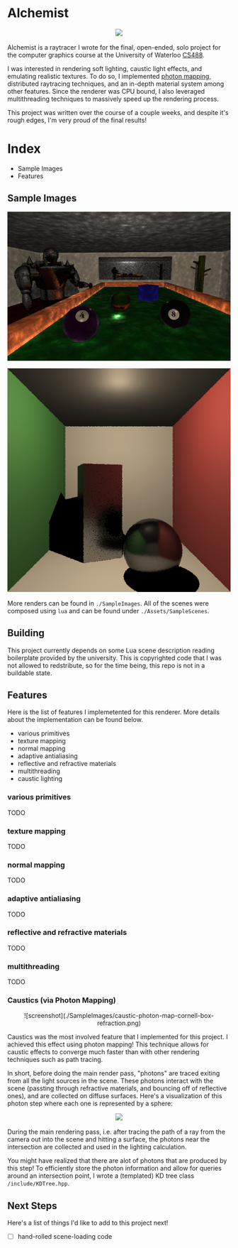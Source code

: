 # Alchemist
<p align="center"> 
<img src="https://raw.githubusercontent.com/shraacha/alchemist/refs/heads/main/screenshot2.png" />
</p>

Alchemist is a raytracer I wrote for the final, open-ended, solo project for the computer graphics course at the University of Waterloo [CS488](https://student.cs.uwaterloo.ca/~cs488/gallery.html). 

I was interested in rendering soft lighting, caustic light effects, and emulating realistic textures. To do so, I implemented [photon mapping](https://en.wikipedia.org/wiki/Photon_mapping), distributed raytracing techniques, and an in-depth material system among other features. Since the renderer was CPU bound, I also leveraged multithreading techniques to massively speed up the rendering process. 

This project was written over the course of a couple weeks, and despite it's rough edges, I'm very proud of the final results!

# Index 
- Sample Images
- Features

## Sample Images
![screenshot](./screenshot.png)

![screenshot](./screenshot3.png)

More renders can be found in `./SampleImages`. All of the scenes were composed using `lua` and can be found under `./Assets/SampleScenes`.

## Building
This project currently depends on some Lua scene description reading boilerplate provided by the university. This is copyrighted code that I was not allowed to redstribute, so for the time being, this repo is not in a buildable state.

## Features
Here is the list of features I implemetented for this renderer. More details about the implementation can be found below.
- various primitives
- texture mapping
- normal mapping
- adaptive antialiasing
- reflective and refractive materials
- multithreading
- caustic lighting

### various primitives
TODO

### texture mapping
TODO

### normal mapping
TODO

### adaptive antialiasing
TODO

### reflective and refractive materials
TODO

### multithreading
TODO

### Caustics (via Photon Mapping)
<p align="center"> ![screenshot](./SampleImages/caustic-photon-map-cornell-box-refraction.png) </p>

Caustics was the most involved feature that I implemented for this project. I achieved this effect using photon mapping! This technique allows for caustic effects to converge much faster than with other rendering techniques such as path tracing.

In short, before doing the main render pass, "photons" are traced exiting from all the light sources in the scene. These photons interact with the scene (passting through refractive materials, and bouncing off of reflective ones), and are collected on diffuse surfaces. Here's a visualization of this photon step where each one is represented by a sphere:

<p align="center"> 
<img src="https://raw.githubusercontent.com/shraacha/alchemist/refs/heads/main/SampleImages/reflective-specular-highlights.png" />
</p>

During the main rendering pass, i.e. after tracing the path of a ray from the camera out into the scene and hitting a surface, the photons near the intersection are collected and used in the lighting calculation.

You might have realized that there are alot of photons that are produced by this step! To efficiently store the photon information and allow for queries around an intersection point, I wrote a (templated) KD tree class `/include/KDTree.hpp`.

## Next Steps
Here's a list of things I'd like to add to this project next!
- [ ] hand-rolled scene-loading code 
